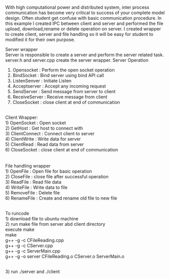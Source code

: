 With high computational power and distributed system, inter process communication has become very critical to success of your complete model design. Often student get confuse with basic communication procedure. 
In this example I created IPC between client and server and performed the file upload, download,rename or delete operation on server. I created wrapper to create client, server and file handling so it will be easy for student to modified it for their own purpose.

Server wrapper
<br/>Server is responsible to create a server and perform the server related task. server.h and server.cpp create the server wrapper. 
Server Operation
  1) Opensocket : Perform the open socket operation
  2) BindSocket : Bind server using bind API call
  3) ListenSenver : Initiate Listen
  4) Acceptserver : Accept any incoming request
  5) SendServer :  Send message from server to client
  6) ReceiveServer : Receive message from client
  7) CloseSocket : close client at end of communication
  
 <br/> Client Wrapper: 
   <br/> 1) OpenSocket : Open socket
   <br/> 2) GetHost : Get host to connect with
  <br/>  3) ClientConnect : Connect client to server
  <br/>  4) ClientWrite :  Write data for server
  <br/>  5) ClientRead : Read data from server
  <br/>  6) CloseSocket :  close client at end of communication
 <br/>   
 <br/> File handling wrapper
<br/>    1) OpenFile : Open file for basic operation
<br/>    2) CloseFile :  close file after successful operation
<br/>    3) ReadFile : Read file data
<br/>    4) WriteFile : Write data to file
<br/>    5) RemoveFile : Delete file
<br/>    6) RenameFile : Create and rename old file to new file

<br/>To runcode 
<br/>1) download file to ubuntu machine
<br/>2) run make file from server abd client directory
<br/>  execute make
<br/>	make
<br/>	g++ -g  -c CFileReading.cpp
<br/>	g++ -g  -c CServer.cpp
<br/>	g++ -g  -c ServerMain.cpp
<br/>	g++ -g  -o server CFileReading.o CServer.o ServerMain.o

<br/>3) run ./server and ./client


    
